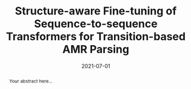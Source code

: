 ---
title: "Structure-aware Fine-tuning of Sequence-to-sequence Transformers for Transition-based AMR Parsing"
awards: ["Outstanding Paper Award"] #这是一个optional

authors:
- Jiawei Zhou
- Tahira Naseem
- Ramón Fernandez Astudillo
- Young-Suk Lee
- Radu Florian
- Salim Roukos

date: "2021-07-01"
publication_types: ["paper-conference"]
publication: "EMNLP 2021: the 2021 Conference on Empirical Methods in Natural Language Processing "

categories: ["RAG", "LLM"]

# paper link and code link
url_pdf: "https://aclanthology.org/2021.emnlp-main.507/"
url_code: "https://github.com/IBM/transition-amr-parser"

# image config
image:
  caption: ""
  focal_point: "Smart"
  preview_only: false

abstract: "Your abstract here..."
featured: true
---
